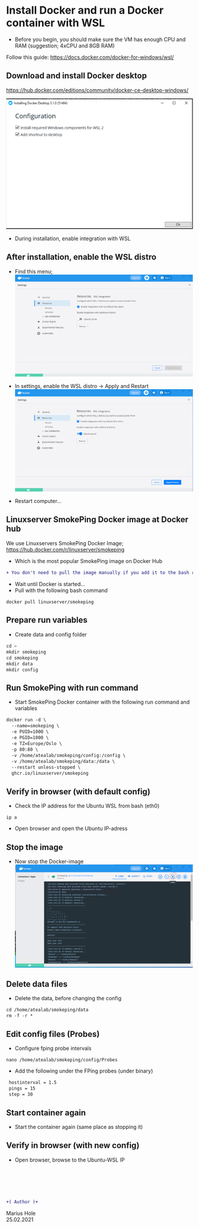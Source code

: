 # Install Docker and run a Docker container with WSL

- Before you begin, you should make sure the VM has enough CPU and RAM (suggestion; 4xCPU and 8GB RAM)

Follow this guide: https://docs.docker.com/docker-for-windows/wsl/

## Download and install Docker desktop

https://hub.docker.com/editions/community/docker-ce-desktop-windows/

![x](/04-Marius/00-files/docker-wsl2-01.png "x")
- During installation, enable integration with WSL


## After installation, enable the WSL distro

- Find this menu;
![x](/04-Marius/00-files/docker-wsl2-02.png "x")  

- In settings, enable the WSL distro -> Apply and Restart
![x](/04-Marius/00-files/docker-wsl2-03.png "x")
- Restart computer...

## Linuxserver SmokePing Docker image at Docker hub

We use Linuxservers SmokePing Docker Image;
https://hub.docker.com/r/linuxserver/smokeping
- Which is the most popular SmokePing image on Docker Hub  

```diff
+ You don't need to pull the image manually if you add it to the bash run command (further down in this section) 
```

- Wait until Docker is started...  
- Pull with the following bash command  

```
docker pull linuxserver/smokeping
```

## Prepare run variables 

- Create data and config folder
```
cd ~
mkdir smokeping
cd smokeping
mkdir data
mkdir config
```

## Run SmokePing with run command

- Start SmokePing Docker container with the following run command and variables
```
docker run -d \
  --name=smokeping \
  -e PUID=1000 \
  -e PGID=1000 \
  -e TZ=Europe/Oslo \
  -p 80:80 \
  -v /home/atealab/smokeping/config:/config \
  -v /home/atealab/smokeping/data:/data \
  --restart unless-stopped \
  ghcr.io/linuxserver/smokeping
```


## Verify in browser (with default config)

- Check the IP address for the Ubuntu WSL from bash (eth0)
```
ip a
```
- Open browser and open the Ubuntu IP-adress

## Stop the image

- Now stop the Docker-image
![x](/04-Marius/00-files/docker-wsl2-04.png "x")



## Delete data files

- Delete the data, before changing the config
```
cd /home/atealab/smokeping/data
rm -f -r *
```

## Edit config files (Probes)

- Configure fping probe intervals
```
nano /home/atealab/smokeping/config/Probes
```
- Add the following under the FPing probes (under binary)
```
 hostinterval = 1.5
 pings = 15
 step = 30
```

## Start container again
- Start the container again (same place as stopping it)

## Verify in browser (with new config)
- Open browser, browse to the Ubuntu-WSL IP

<br><br><br><br>

```diff
+( Author )+
```
Marius Hole  
25.02.2021
